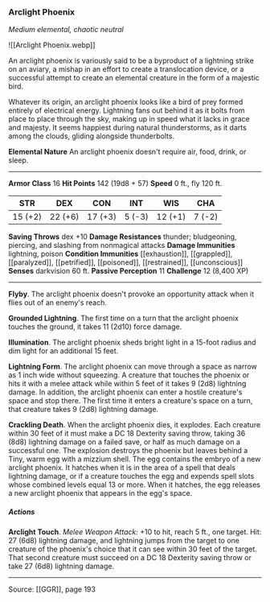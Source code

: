 ### Arclight Phoenix
_Medium elemental, chaotic neutral_

![[Arclight Phoenix.webp]]

An arclight phoenix is variously said to be a byproduct of a lightning strike on an aviary, a mishap in an effort to create a translocation device, or a successful attempt to create an elemental creature in the form of a majestic bird.

Whatever its origin, an arclight phoenix looks like a bird of prey formed entirely of electrical energy. Lightning fans out behind it as it bolts from place to place through the sky, making up in speed what it lacks in grace and majesty. It seems happiest during natural thunderstorms, as it darts among the clouds, gliding alongside thunderbolts.

**Elemental Nature** An arclight phoenix doesn't require air, food, drink, or sleep.







---

**Armor Class** 16
**Hit Points** 142 (19d8 + 57)
**Speed** 0 ft., fly 120 ft.

| STR     | DEX     | CON     | INT     | WIS     | CHA     |
|---------|---------|---------|---------|---------|---------|
| 15 (+2) | 22 (+6) | 17 (+3) | 5 (-3) | 12 (+1) | 7 (-2) |

**Saving Throws** dex +10
**Damage Resistances** thunder; bludgeoning, piercing, and slashing from nonmagical attacks
**Damage Immunities** lightning, poison
**Condition Immunities** [[exhaustion]], [[grappled]], [[paralyzed]], [[petrified]], [[poisoned]], [[restrained]], [[unconscious]]
**Senses** darkvision 60 ft.
**Passive Perception** 11
**Challenge** 12 (8,400 XP)

---

**Flyby**. The arclight phoenix doesn't provoke an opportunity attack when it flies out of an enemy's reach.

**Grounded Lightning**. The first time on a turn that the arclight phoenix touches the ground, it takes 11 (2d10) force damage.

**Illumination**. The arclight phoenix sheds bright light in a 15-foot radius and dim light for an additional 15 feet.

**Lightning Form**. The arclight phoenix can move through a space as narrow as 1 inch wide without squeezing. A creature that touches the phoenix or hits it with a melee attack while within 5 feet of it takes 9 (2d8) lightning damage. In addition, the arclight phoenix can enter a hostile creature's space and stop there. The first time it enters a creature's space on a turn, that creature takes 9 (2d8) lightning damage.

**Crackling Death**. When the arclight phoenix dies, it explodes. Each creature within 30 feet of it must make a DC 18 Dexterity saving throw, taking 36 (8d8) lightning damage on a failed save, or half as much damage on a successful one. The explosion destroys the phoenix but leaves behind a Tiny, warm egg with a mizzium shell. The egg contains the embryo of a new arclight phoenix. It hatches when it is in the area of a spell that deals lightning damage, or if a creature touches the egg and expends spell slots whose combined levels equal 13 or more. When it hatches, the egg releases a new arclight phoenix that appears in the egg's space.

##### Actions
**Arclight Touch**. _Melee Weapon Attack:_ +10 to hit, reach 5 ft., one target. Hit: 27 (6d8) lightning damage, and lightning jumps from the target to one creature of the phoenix's choice that it can see within 30 feet of the target. That second creature must succeed on a DC 18 Dexterity saving throw or take 27 (6d8) lightning damage.


---

Source: [[GGR]], page 193